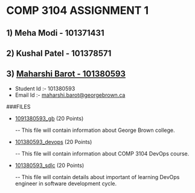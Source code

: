 # COMP 3104 ASSIGNMENT 1

## 1) Meha Modi - 101371431

## 2) Kushal Patel - 101378571

## 3) [Maharshi Barot - 101380593](https://github.com/MehaModi/COMP3104GP21ASSIGNMENT01/tree/101380593-Maharshi)

- Student Id :- 101380593
- Email Id :- maharshi.barot@georgebrown.ca

###FILES

- [1091380593_gb](101380593_gb.txt) (20 Points)

  -- This file will contain information about George Brown college.

- [101380593_devops](101380593_devops.txt) (20 Points)

  -- This file will contain information about COMP 3104 DevOps course.

- [101380593_sdlc](101380593_sdlc.txt) (20 Points)

  -- This file will contain details about important of learning DevOps engineer in software development cycle.
